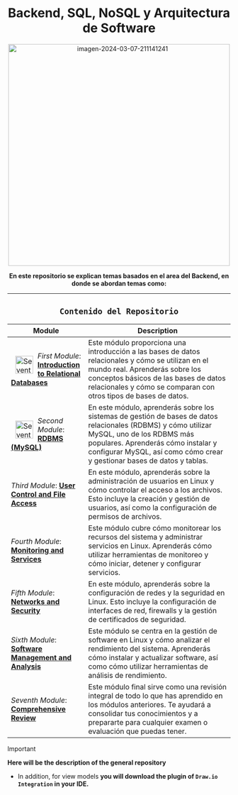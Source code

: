 <div align="center">

# Backend, SQL, NoSQL y Arquitectura de Software

<a href="https://postimg.cc/14KdYq2y">
  <img src="https://i.postimg.cc/C5QKL7dr/imagen-2024-06-02-162204992-transformed.png" alt="imagen-2024-03-07-211141241" width="500"/>
</a>

<p><strong>En este repositorio se explican temas basados en el area del Backend, en donde se abordan temas como:</strong></p>

--- 

## `Contenido del Repositorio`


| Module | Description |
|--------|-------------|
| <img src="https://i.postimg.cc/JhfdMqwc/python.png" alt="Seventh Module: Comprehensive Review" width="40" style="float:left; padding:10px"/> *First Module*: **[Introduction to Relational Databases](./Mod_1-intro-RBD/intro_BD.md)**  | Este módulo proporciona una introducción a las bases de datos relacionales y cómo se utilizan en el mundo real. Aprenderás sobre los conceptos básicos de las bases de datos relacionales y cómo se comparan con otros tipos de bases de datos. |
| <img src="https://i.postimg.cc/4yqqLMNH/imagen-2024-06-15-134518200.png" alt="Seventh Module: Comprehensive Review" width="40" style="float:left; padding:10px"/> *Second Module*: **[RDBMS (MySQL)](./Mod_2-RDBMS/intro_BD.md)** | En este módulo, aprenderás sobre los sistemas de gestión de bases de datos relacionales (RDBMS) y cómo utilizar MySQL, uno de los RDBMS más populares. Aprenderás cómo instalar y configurar MySQL, así como cómo crear y gestionar bases de datos y tablas. |
| *Third Module*: **[User Control and File Access](./Mod_3-userAdminis_fileAc.md)** | En este módulo, aprenderás sobre la administración de usuarios en Linux y cómo controlar el acceso a los archivos. Esto incluye la creación y gestión de usuarios, así como la configuración de permisos de archivos. |
| *Fourth Module*: **[Monitoring and Services](./Mod_4-monitoring_servic.md)** | Este módulo cubre cómo monitorear los recursos del sistema y administrar servicios en Linux. Aprenderás cómo utilizar herramientas de monitoreo y cómo iniciar, detener y configurar servicios. |
| *Fifth Module*: **[Networks and Security](./Mod_5-networs_secur.md)** | En este módulo, aprenderás sobre la configuración de redes y la seguridad en Linux. Esto incluye la configuración de interfaces de red, firewalls y la gestión de certificados de seguridad. |
| *Sixth Module*: **[Software Management and Analysis](./Mod_6-softManage_analys.md)** | Este módulo se centra en la gestión de software en Linux y cómo analizar el rendimiento del sistema. Aprenderás cómo instalar y actualizar software, así como cómo utilizar herramientas de análisis de rendimiento. |
| *Seventh Module*: **[Comprehensive Review](./Mod_7-comprenReview.md)** | Este módulo final sirve como una revisión integral de todo lo que has aprendido en los módulos anteriores. Te ayudará a consolidar tus conocimientos y a prepararte para cualquier examen o evaluación que puedas tener. |


</div>

> [!IMPORTANT]
> 
> **Here will be the description of the general repository**
> 
> - In addition, for view models **you will download the plugin of `Draw.io Integration` in your IDE.**

